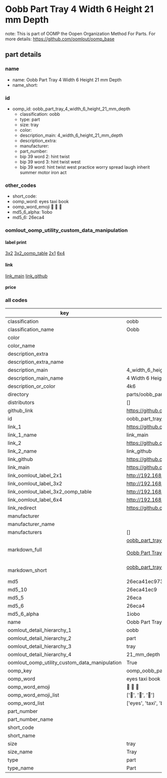 # Oobb Part Tray 4 Width 6 Height 21 mm Depth  

note: This is part of OOMP the Oopen Organization Method For Parts. For more details: https://github.com/oomlout/oomp_base

##  part details
  







### name
* name: Oobb Part Tray 4 Width 6 Height 21 mm Depth
* name_short: 
### id
* oomp_id: oobb_part_tray_4_width_6_height_21_mm_depth
  * classification: oobb
  * type: part
  * size: tray
  * color: 
  * description_main: 4_width_6_height_21_mm_depth
  * description_extra: 
  * manufacturer: 
  * part_number: 
  * bip 39 word 2: hint twist
  * bip 39 word 3: hint twist west
  * bip 39 word: hint twist west practice worry spread laugh inherit summer motor iron act

### other_codes
* short_code: 
* oomp_word: eyes taxi book
* oomp_word_emoji :eyes: :taxi: :book:
* md5_6_alpha: 1iobo
* md5_6: 26eca4






### oomlout_oomp_utility_custom_data_manipulation
#### label print
[3x2](http://192.168.1.245:1112/?label=oomp%201iobo)
[3x2_oomp_table](http://192.168.1.108:1112/?label=oomp%201iobo)
[2x1](http://192.168.1.242:1112/?label=oomp%201iobo)
[6x4](http://192.168.1.55:1112/?label=oomp%201iobo)    

#### link

[link_main](https://github.com/oomlout/oomlout_oomp_version_1_messy/tree/main/parts/oobb_part_tray_4_width_6_height_21_mm_depth) [link_github](https://github.com/oomlout/oomlout_oomp_version_1_messy/tree/main/parts/oobb_part_tray_4_width_6_height_21_mm_depth)                             

#### price







### all codes 
| key | value |  
| --- | --- |  
| classification | oobb |  
| classification_name | Oobb |  
| color |  |  
| color_name |  |  
| description_extra |  |  
| description_extra_name |  |  
| description_main | 4_width_6_height_21_mm_depth |  
| description_main_name | 4 Width 6 Height 21 mm Depth |  
| description_or_color | 4k6 |  
| directory | parts/oobb_part_tray_4_width_6_height_21_mm_depth |  
| distributors | [] |  
| github_link | https://github.com/oomlout/oomlout_oomp_part_src/tree/main/parts/oobb_part_tray_4_width_6_height_21_mm_depth |  
| id | oobb_part_tray_4_width_6_height_21_mm_depth |  
| link_1 | https://github.com/oomlout/oomlout_oomp_version_1_messy/tree/main/parts/oobb_part_tray_4_width_6_height_21_mm_depth |  
| link_1_name | link_main |  
| link_2 | https://github.com/oomlout/oomlout_oomp_version_1_messy/tree/main/parts/oobb_part_tray_4_width_6_height_21_mm_depth |  
| link_2_name | link_github |  
| link_github | https://github.com/oomlout/oomlout_oomp_version_1_messy/tree/main/parts/oobb_part_tray_4_width_6_height_21_mm_depth |  
| link_main | https://github.com/oomlout/oomlout_oomp_version_1_messy/tree/main/parts/oobb_part_tray_4_width_6_height_21_mm_depth |  
| link_oomlout_label_2x1 | http://192.168.1.242:1112/?label=oomp%201iobo |  
| link_oomlout_label_3x2 | http://192.168.1.245:1112/?label=oomp%201iobo |  
| link_oomlout_label_3x2_oomp_table | http://192.168.1.108:1112/?label=oomp%201iobo |  
| link_oomlout_label_6x4 | http://192.168.1.55:1112/?label=oomp%201iobo |  
| link_redirect | https://github.com/oomlout/oomlout_oomp_version_1_messy/tree/main/parts/oobb_part_tray_4_width_6_height_21_mm_depth |  
| manufacturer |  |  
| manufacturer_name |  |  
| manufacturers | [] |  
| markdown_full | [oobb_part_tray_4_width_6_height_21_mm_depth](none)<br>[](none)<br>[Oobb Part Tray 4 Width 6 Height 21 Mm Depth](none)<br><br> |  
| markdown_short | [oobb_part_tray_4_width_6_height_21_mm_depth](none)<br><br> |  
| md5 | 26eca41ec973cfb34c7eea97f2fae35e |  
| md5_10 | 26eca41ec9 |  
| md5_5 | 26eca |  
| md5_6 | 26eca4 |  
| md5_6_alpha | 1iobo |  
| name | Oobb Part Tray 4 Width 6 Height 21 mm Depth |  
| oomlout_detail_hierarchy_1 | oobb |  
| oomlout_detail_hierarchy_2 | part |  
| oomlout_detail_hierarchy_3 | tray |  
| oomlout_detail_hierarchy_4 | 21_mm_depth |  
| oomlout_oomp_utility_custom_data_manipulation | True |  
| oomp_key | oomp_oobb_part_tray_4_width_6_height_21_mm_depth |  
| oomp_word | eyes taxi book |  
| oomp_word_emoji | :eyes: :taxi: :book: |  
| oomp_word_emoji_list | [':eyes:', ':taxi:', ':book:'] |  
| oomp_word_list | ['eyes', 'taxi', 'book'] |  
| part_number |  |  
| part_number_name |  |  
| short_code |  |  
| short_name |  |  
| size | tray |  
| size_name | Tray |  
| type | part |  
| type_name | Part |  
